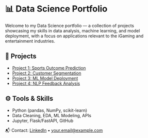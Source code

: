 # 📊 Data Science Portfolio

Welcome to my Data Science portfolio — a collection of projects showcasing my skills in data analysis, machine learning, and model deployment, with a focus on applications relevant to the iGaming and entertainment industries.

## 🧠 Projects
- [Project 1: Sports Outcome Prediction](./Project_1_Sports_Prediction)
- [Project 2: Customer Segmentation](./Project_2_Customer_Segmentation)
- [Project 3: ML Model Deployment](./Project_3_Model_Deployment)
- [Project 4: NLP Feedback Analysis](./Project_4_NLP_Feedback_Analysis)

## ⚙️ Tools & Skills
- Python (pandas, NumPy, scikit-learn)
- Data Cleaning, EDA, ML Modeling, APIs
- Jupyter, Flask/FastAPI, GitHub

📬 Contact: [LinkedIn](#) • your.email@example.com
